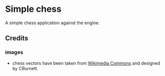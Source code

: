 # Simple chess

A simple chess application against the engine.

## Credits

### images

- chess vectors have been taken from [Wikimedia Commons](https://commons.wikimedia.org/wiki/Category:SVG_chess_pieces) and designed by CBurnett.
